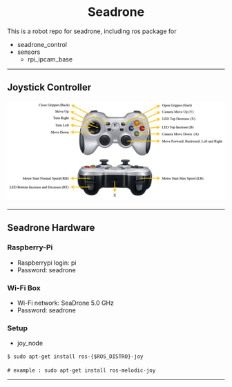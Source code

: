 <h1 align="center"> Seadrone </h1>

This is a robot repo for seadrone, including ros package for
- seadrone_control
- sensors
    - rpi_ipcam_base

---
## Joystick Controller
<h4 align="center"> <img src="https://github.com/ARG-NCTU/seadrone_base/blob/master/img/Joystick.png"/> </h4>

---

## Seadrone Hardware
### Raspberry-Pi
- Raspberrypi login: pi
- Password: seadrone

### Wi-Fi Box
- Wi-Fi network: SeaDrone 5.0 GHz
- Password: seadrone

### Setup
- joy_node
```
$ sudo apt-get install ros-{$ROS_DISTRO}-joy 

# example : sudo apt-get install ros-melodic-joy
```
---